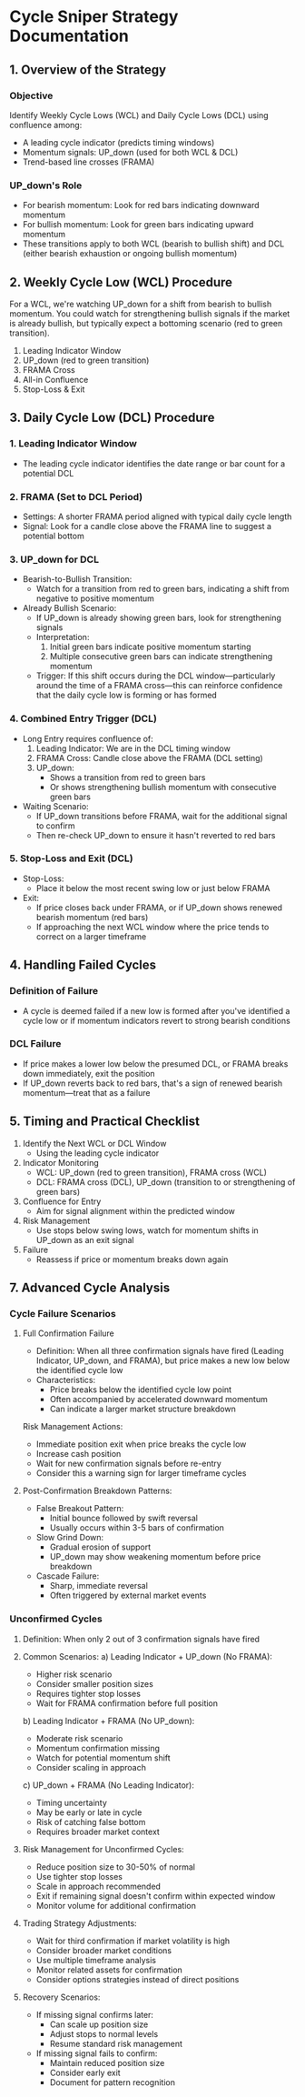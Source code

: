 # Cycle Sniper Strategy Documentation

## 1. Overview of the Strategy

### Objective
Identify Weekly Cycle Lows (WCL) and Daily Cycle Lows (DCL) using confluence among:
- A leading cycle indicator (predicts timing windows)
- Momentum signals: UP_down (used for both WCL & DCL)
- Trend-based line crosses (FRAMA)

### UP_down's Role
- For bearish momentum: Look for red bars indicating downward momentum
- For bullish momentum: Look for green bars indicating upward momentum
- These transitions apply to both WCL (bearish to bullish shift) and DCL (either bearish exhaustion or ongoing bullish momentum)

## 2. Weekly Cycle Low (WCL) Procedure

For a WCL, we're watching UP_down for a shift from bearish to bullish momentum. You could watch for strengthening bullish signals if the market is already bullish, but typically expect a bottoming scenario (red to green transition).

1. Leading Indicator Window
2. UP_down (red to green transition)
3. FRAMA Cross
4. All-in Confluence
5. Stop-Loss & Exit

## 3. Daily Cycle Low (DCL) Procedure

### 1. Leading Indicator Window
- The leading cycle indicator identifies the date range or bar count for a potential DCL

### 2. FRAMA (Set to DCL Period)
- Settings: A shorter FRAMA period aligned with typical daily cycle length
- Signal: Look for a candle close above the FRAMA line to suggest a potential bottom

### 3. UP_down for DCL
- Bearish-to-Bullish Transition:
  - Watch for a transition from red to green bars, indicating a shift from negative to positive momentum
- Already Bullish Scenario:
  - If UP_down is already showing green bars, look for strengthening signals
  - Interpretation:
    1. Initial green bars indicate positive momentum starting
    2. Multiple consecutive green bars can indicate strengthening momentum
  - Trigger: If this shift occurs during the DCL window—particularly around the time of a FRAMA cross—this can reinforce confidence that the daily cycle low is forming or has formed

### 4. Combined Entry Trigger (DCL)
- Long Entry requires confluence of:
  1. Leading Indicator: We are in the DCL timing window
  2. FRAMA Cross: Candle close above the FRAMA (DCL setting)
  3. UP_down:
     - Shows a transition from red to green bars
     - Or shows strengthening bullish momentum with consecutive green bars
- Waiting Scenario:
  - If UP_down transitions before FRAMA, wait for the additional signal to confirm
  - Then re-check UP_down to ensure it hasn't reverted to red bars

### 5. Stop-Loss and Exit (DCL)
- Stop-Loss:
  - Place it below the most recent swing low or just below FRAMA
- Exit:
  - If price closes back under FRAMA, or if UP_down shows renewed bearish momentum (red bars)
  - If approaching the next WCL window where the price tends to correct on a larger timeframe

## 4. Handling Failed Cycles

### Definition of Failure
- A cycle is deemed failed if a new low is formed after you've identified a cycle low or if momentum indicators revert to strong bearish conditions

### DCL Failure
- If price makes a lower low below the presumed DCL, or FRAMA breaks down immediately, exit the position
- If UP_down reverts back to red bars, that's a sign of renewed bearish momentum—treat that as a failure

## 5. Timing and Practical Checklist

1. Identify the Next WCL or DCL Window
   - Using the leading cycle indicator
2. Indicator Monitoring
   - WCL: UP_down (red to green transition), FRAMA cross (WCL)
   - DCL: FRAMA cross (DCL), UP_down (transition to or strengthening of green bars)
3. Confluence for Entry
   - Aim for signal alignment within the predicted window
4. Risk Management
   - Use stops below swing lows, watch for momentum shifts in UP_down as an exit signal
5. Failure
   - Reassess if price or momentum breaks down again

## 7. Advanced Cycle Analysis

### Cycle Failure Scenarios
1. Full Confirmation Failure
   - Definition: When all three confirmation signals have fired (Leading Indicator, UP_down, and FRAMA), but price makes a new low below the identified cycle low
   - Characteristics:
     - Price breaks below the identified cycle low point
     - Often accompanied by accelerated downward momentum
     - Can indicate a larger market structure breakdown
   
   Risk Management Actions:
   - Immediate position exit when price breaks the cycle low
   - Increase cash position
   - Wait for new confirmation signals before re-entry
   - Consider this a warning sign for larger timeframe cycles

2. Post-Confirmation Breakdown Patterns:
   - False Breakout Pattern:
     - Initial bounce followed by swift reversal
     - Usually occurs within 3-5 bars of confirmation
   - Slow Grind Down:
     - Gradual erosion of support
     - UP_down may show weakening momentum before price breakdown
   - Cascade Failure:
     - Sharp, immediate reversal
     - Often triggered by external market events

### Unconfirmed Cycles
1. Definition: When only 2 out of 3 confirmation signals have fired

2. Common Scenarios:
   a) Leading Indicator + UP_down (No FRAMA):
      - Higher risk scenario
      - Consider smaller position sizes
      - Requires tighter stop losses
      - Wait for FRAMA confirmation before full position

   b) Leading Indicator + FRAMA (No UP_down):
      - Moderate risk scenario
      - Momentum confirmation missing
      - Watch for potential momentum shift
      - Consider scaling in approach

   c) UP_down + FRAMA (No Leading Indicator):
      - Timing uncertainty
      - May be early or late in cycle
      - Risk of catching false bottom
      - Requires broader market context

3. Risk Management for Unconfirmed Cycles:
   - Reduce position size to 30-50% of normal
   - Use tighter stop losses
   - Scale in approach recommended
   - Exit if remaining signal doesn't confirm within expected window
   - Monitor volume for additional confirmation

4. Trading Strategy Adjustments:
   - Wait for third confirmation if market volatility is high
   - Consider broader market conditions
   - Use multiple timeframe analysis
   - Monitor related assets for confirmation
   - Consider options strategies instead of direct positions

5. Recovery Scenarios:
   - If missing signal confirms later:
     - Can scale up position size
     - Adjust stops to normal levels
     - Resume standard risk management
   - If missing signal fails to confirm:
     - Maintain reduced position size
     - Consider early exit
     - Document for pattern recognition
